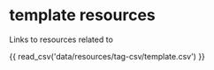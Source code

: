 # template resources

Links to resources related to

{{ read_csv('data/resources/tag-csv/template.csv') }}